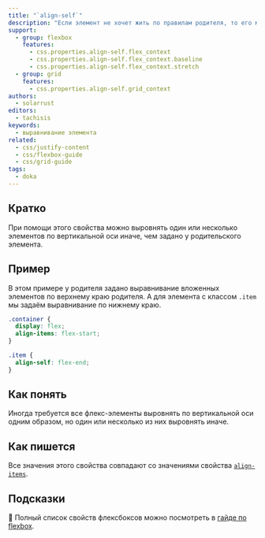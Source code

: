 ```yaml
---
title: "`align-self`"
description: "Если элемент не хочет жить по правилам родителя, то его можно выровнять отдельно."
support:
  - group: flexbox
    features:
      - css.properties.align-self.flex_context
      - css.properties.align-self.flex_context.baseline
      - css.properties.align-self.flex_context.stretch
  - group: grid
    features:
      - css.properties.align-self.grid_context
authors:
  - solarrust
editors:
  - tachisis
keywords:
  - выравнивание элемента
related:
  - css/justify-content
  - css/flexbox-guide
  - css/grid-guide
tags:
  - doka
---
```


## Кратко

При помощи этого свойства можно выровнять один или несколько элементов по вертикальной оси иначе, чем задано у родительского элемента.

## Пример

В этом примере у родителя задано выравнивание вложенных элементов по верхнему краю родителя. А для элемента с классом `.item` мы задаём выравнивание по нижнему краю.

```css
.container {
  display: flex;
  align-items: flex-start;
}

.item {
  align-self: flex-end;
}
```

## Как понять

Иногда требуется все флекс-элементы выровнять по вертикальной оси одним образом, но один или несколько из них выровнять иначе.

## Как пишется

Все значения этого свойства совпадают со значениями свойства [`align-items`](/css/align-items/).

## Подсказки

<aside>

📝 Полный список свойств флексбоксов можно посмотреть в [гайде по flexbox](/css/flexbox-guide/).

</aside>
